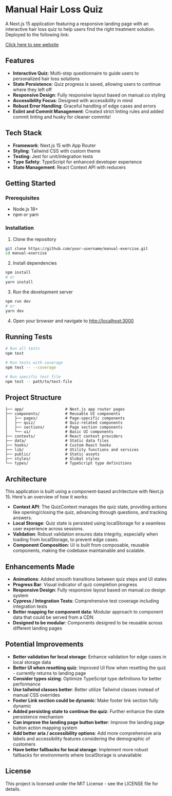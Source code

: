 # Manual Hair Loss Quiz

A Next.js 15 application featuring a responsive landing page with an interactive hair loss quiz to help users find the right treatment solution. Deployed to the following link:

[Click here to see website](https://manual-exercise-v1.vercel.app/)


## Features

- **Interactive Quiz**: Multi-step questionnaire to guide users to personalized hair loss solutions
- **State Persistence**: Quiz progress is saved, allowing users to continue where they left off
- **Responsive Design**: Fully responsive layout based on manual.co styling
- **Accessibility Focus**: Designed with accessibility in mind
- **Robust Error Handling**: Graceful handling of edge cases and errors
- **Eslint and Commit Management**: Created strict linting rules and added commit linting and husky for cleaner commits!

## Tech Stack

- **Framework**: Next.js 15 with App Router
- **Styling**: Tailwind CSS with custom theme
- **Testing**: Jest for unit/integration tests
- **Type Safety**: TypeScript for enhanced developer experience
- **State Management**: React Context API with reducers

## Getting Started

### Prerequisites

- Node.js 18+
- npm or yarn

### Installation

1. Clone the repository

```bash
git clone https://github.com/your-username/manual-exercise.git
cd manual-exercise
```

2. Install dependencies

```bash
npm install
# or
yarn install
```

3. Run the development server

```bash
npm run dev
# or
yarn dev
```

4. Open your browser and navigate to [http://localhost:3000](http://localhost:3000)

## Running Tests

```bash
# Run all tests
npm test

# Run tests with coverage
npm test -- --coverage

# Run specific test file
npm test -- path/to/test-file
```

## Project Structure

```
├── app/                  # Next.js app router pages
├── components/           # Reusable UI components
│   ├── pages/            # Page-specific components
│   ├── quiz/             # Quiz-related components
│   ├── sections/         # Page section components
│   └── ui/               # Basic UI components
├── contexts/             # React context providers
├── data/                 # Static data files
├── hooks/                # Custom React hooks
├── lib/                  # Utility functions and services
├── public/               # Static assets
├── styles/               # Global styles
└── types/                # TypeScript type definitions
```

## Architecture

This application is built using a component-based architecture with Next.js 15. Here's an overview of how it works:

- **Context API**: The QuizContext manages the quiz state, providing actions like opening/closing the quiz, advancing through questions, and tracking answers.
- **Local Storage**: Quiz state is persisted using localStorage for a seamless user experience across sessions.
- **Validation**: Robust validation ensures data integrity, especially when loading from localStorage, to prevent edge cases.
- **Component Composition**: UI is built from composable, reusable components, making the codebase maintainable and scalable.

## Enhancements Made

- **Animations**: Added smooth transitions between quiz steps and UI states
- **Progress Bar**: Visual indicator of quiz completion progress
- **Responsive Design**: Fully responsive layout based on manual.co design system
- **Cypress / Integration Tests**: Comprehensive test coverage including integration tests
- **Better mapping for component data**: Modular approach to component data that could be served from a CDN
- **Designed to be modular**: Components designed to be reusable across different landing pages

## Potential Improvements

- **Better validation for local storage**: Enhance validation for edge cases in local storage data
- **Better UI when resetting quiz**: Improved UI flow when resetting the quiz - currently returns to landing page
- **Consider types sizing**: Optimize TypeScript type definitions for better performance
- **Use tailwind classes better**: Better utilize Tailwind classes instead of manual CSS overrides
- **Footer Link section could be dynamic**: Make footer link section fully dynamic
- **Added persisting state to continue the quiz**: Further enhance the state persistence mechanism
- **Can improve the landing page button better**: Improve the landing page button action mapping system
- **Add better aria / accessibility options**: Add more comprehensive aria labels and accessibility features considering the demographic of customers
- **Have better fallbacks for local storage**: Implement more robust fallbacks for environments where localStorage is unavailable

## License

This project is licensed under the MIT License - see the LICENSE file for details.
